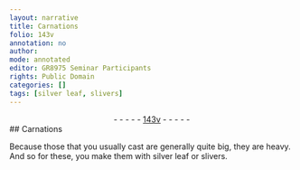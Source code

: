 ```yaml
---
layout: narrative
title: Carnations
folio: 143v
annotation: no
author:
mode: annotated
editor: GR8975 Seminar Participants
rights: Public Domain
categories: []
tags: [silver leaf, slivers]
---
```


 <div class="folio" align="center">- - - - - <a href="http://gallica.bnf.fr/ark:/12148/btv1b10500001g/f292.image" target="_blank">143v</a> - - - - - </div> 
## <span class="plant">Carnations</span>

 
 Because those that you usually cast are generally quite big, they are heavy. And so for these, you make them with <span class="material">silver leaf</span> or <span class="material">slivers</span>. 
 